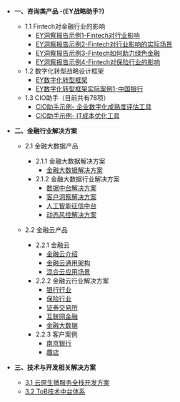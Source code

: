 - **一、咨询类产品 -(EY战略助手?)**
  - 1.1 Fintech对金融行业的影响
    - [EY洞察报告示例1-Fintech对行业影响](/Advisory/FinTech/影响未来金融行业的七大科技要素)
    - [EY洞察报告示例2-Fintech对行业影响的实际场景](/Advisory/FinTech/金融科技用例图谱全景扫描)
    - [EY洞察报告示例3-Fintech如何助力绿色金融](/Advisory/FinTech/FinTech如何助力绿色金融)
    - [EY洞察报告示例4-Fintech对保险行业的影响](/Advisory/FinTech/用物联网构建保险行业数字生态系统)
  - 1.2 数字化转型战略设计框架
    - [EY数字化转型框架](/Advisory/DT/数字化转型框架)
    - [EY数字化转型框架实际案例1-中国银行](/Advisory/DT/DT案例中国银行数字化转型)
  - 1.3 CIO助手（目前共有78项）
    - [CIO助手示例- 企业数字化成熟度评估工具](/Advisory/CIOA/企业数字化转型成熟度评估)
    - [CIO助手示例- IT成本优化工具](/Advisory/CIOA/企业IT降本增效工具集)



- **二、金融行业解决方案**

  - 2.1 金融大数据产品
    - 2.1.1 金融大数据解决方案
      - [金融大数据解决方案](/BigData/金融大数据解决方案)
    - 2.1.2 金融大数据行业解决方案
      - [数据中台解决方案](/BigData/数据中台解决方案)
      - [客户洞察解决方案](/BigData/客户洞察解决方案)
      - [人工智能征信中台](/BigData/人工智能征信中台)
      - [动态风控解决方案](/BigData/人工智能征信中台)

  - 2.2 金融云产品
    - 2.2.1 金融云
      - [金融云介绍](/Cloud/金融云简介)
      - [金融云通用架构](/Cloud/金融云通用架构)
      - [混合云应用场景](/Cloud/混合云应用场景)
    - 2.2.2 金融云行业解决方案
      - [银行行业](/Cloud/银行行业)
      - [保险行业](/Cloud/保险行业)
      - [证券交易所](/Cloud/证券交易所)
      - [互联网金融](/Cloud/互联网金融)
      - [金融大数据](/Cloud/金融大数据)
    - 2.2.3 客户案例
      - [南京银行](/Cloud/南京银行)
      - [趣店](/Cloud/趣店)



- **三、技术与开发相关解决方案**
  - [3.1 云原生微服务全栈开发方案](/Tech/云原生微服务全栈开发解决方案)
  - [3.2 ToB技术中台体系](/Tech/ToB技术中台解决方案)

<br>

